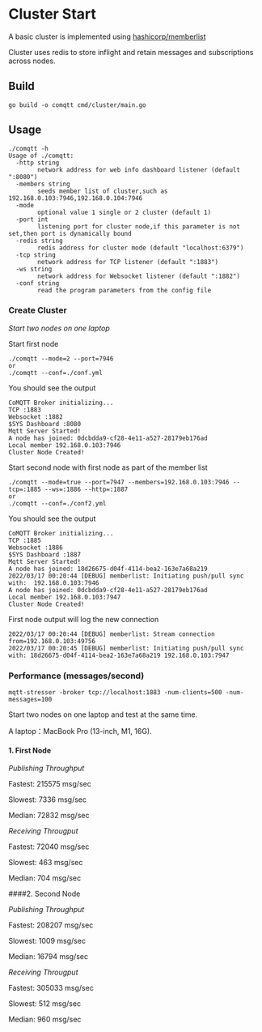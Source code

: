 # Cluster Start

A basic cluster is implemented using [hashicorp/memberlist](https://github.com/hashicorp/memberlist)

Cluster uses redis to store inflight and retain messages and subscriptions across nodes.

## Build

```shell
go build -o comqtt cmd/cluster/main.go
```

## Usage

```shell
./comqtt -h
Usage of ./comqtt:
  -http string
        network address for web info dashboard listener (default ":8080")
  -members string
        seeds member list of cluster,such as 192.168.0.103:7946,192.168.0.104:7946
  -mode
        optional value 1 single or 2 cluster (default 1)
  -port int
        listening port for cluster node,if this parameter is not set,then port is dynamically bound
  -redis string
        redis address for cluster mode (default "localhost:6379")
  -tcp string
        network address for TCP listener (default ":1883")
  -ws string
        network address for Websocket listener (default ":1882")
  -conf string
        read the program parameters from the config file
```

### Create Cluster

*Start two nodes on one laptop*

Start first node
```shell
./comqtt --mode=2 --port=7946
or
./comqtt --conf=./conf.yml
```

You should see the output
```
CoMQTT Broker initializing...
TCP :1883
Websocket :1882
$SYS Dashboard :8080
Mqtt Server Started!  
A node has joined: 0dcbdda9-cf28-4e11-a527-28179eb176ad
Local member 192.168.0.103:7946
Cluster Node Created! 
```

Start second node with first node as part of the member list
```shell
./comqtt --mode=true --port=7947 --members=192.168.0.103:7946 --tcp=:1885 --ws=:1886 --http=:1887
or
./comqtt --conf=./conf2.yml
```

You should see the output
```
CoMQTT Broker initializing...
TCP :1885
Websocket :1886
$SYS Dashboard :1887
Mqtt Server Started!  
A node has joined: 18d26675-d04f-4114-bea2-163e7a68a219
2022/03/17 00:20:44 [DEBUG] memberlist: Initiating push/pull sync with:  192.168.0.103:7946
A node has joined: 0dcbdda9-cf28-4e11-a527-28179eb176ad
Local member 192.168.0.103:7947
Cluster Node Created! 
```

First node output will log the new connection
```shell
2022/03/17 00:20:44 [DEBUG] memberlist: Stream connection from=192.168.0.103:49756
2022/03/17 00:20:45 [DEBUG] memberlist: Initiating push/pull sync with: 18d26675-d04f-4114-bea2-163e7a68a219 192.168.0.103:7947
```

### Performance (messages/second)

```shell
mqtt-stresser -broker tcp://localhost:1883 -num-clients=500 -num-messages=100
```
Start two nodes on one laptop and test at the same time.

A laptop：MacBook Pro (13-inch, M1, 16G).

#### 1. First Node

*Publishing Throughput*

Fastest: 215575 msg/sec

Slowest: 7336 msg/sec

Median: 72832 msg/sec

*Receiving Througput*

Fastest: 72040 msg/sec

Slowest: 463 msg/sec

Median: 704 msg/sec

####2. Second Node

*Publishing Throughput*

Fastest: 208207 msg/sec

Slowest: 1009 msg/sec

Median: 16794 msg/sec

*Receiving Througput*

Fastest: 305033 msg/sec

Slowest: 512 msg/sec

Median: 960 msg/sec
